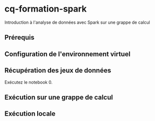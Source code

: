 # cq-formation-spark
Introduction à l'analyse de données avec Spark sur une grappe de calcul

## Prérequis

## Configuration de l'environnement virtuel

## Récupération des jeux de données

Exécutez le notebook 0.

## Exécution sur une grappe de calcul

## Exécution locale
